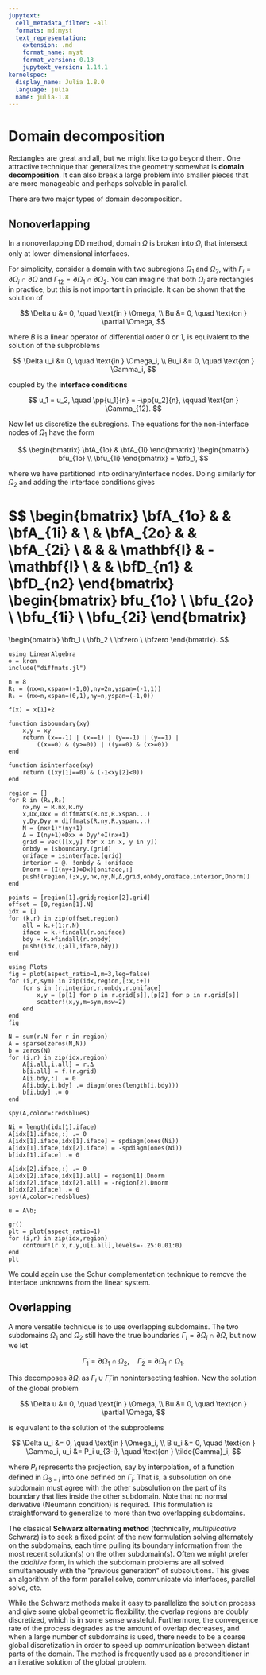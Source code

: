 ```yaml
---
jupytext:
  cell_metadata_filter: -all
  formats: md:myst
  text_representation:
    extension: .md
    format_name: myst
    format_version: 0.13
    jupytext_version: 1.14.1
kernelspec:
  display_name: Julia 1.8.0
  language: julia
  name: julia-1.8
---
```


# Domain decomposition

Rectangles are great and all, but we might like to go beyond them. One attractive technique that generalizes the geometry somewhat is **domain decomposition**. It can also break a large problem into smaller pieces that are more manageable and perhaps solvable in parallel.

There are two major types of domain decomposition.

## Nonoverlapping

In a nonoverlapping DD method, domain $\Omega$ is broken into $\Omega_i$ that intersect only at lower-dimensional interfaces. 

For simplicity, consider a domain with two subregions $\Omega_1$ and $\Omega_2$, with $\Gamma_i = \partial \Omega_i \cap \partial \Omega$ and $\Gamma_{12} = \partial \Omega_1 \cap \partial \Omega_2$. You can imagine that both $\Omega_i$ are rectangles in practice, but this is not important in principle. It can be shown that the solution of 

$$
\Delta u &= 0, \quad \text{in } \Omega, \\ 
Bu &= 0, \quad \text{on } \partial \Omega, 
$$

where $B$ is a linear operator of differential order 0 or 1, is equivalent to the solution of the subproblems

$$
\Delta u_i &= 0, \quad \text{in } \Omega_i, \\ 
Bu_i &= 0, \quad \text{on } \Gamma_i,  
$$

coupled by the **interface conditions** 

$$
u_1 = u_2, \quad \pp{u_1}{n} = -\pp{u_2}{n}, \qquad \text{on }  \Gamma_{12}.
$$

Now let us discretize the subregions. The equations for the non-interface nodes of $\Omega_1$ have the form

$$
\begin{bmatrix}
  \bfA_{1o} & \bfA_{1i}
\end{bmatrix}
\begin{bmatrix}
  bfu_{1o} \\ \bfu_{1i}
\end{bmatrix}
= \bfb_1, 
$$

where we have partitioned into ordinary/interface nodes. Doing similarly for $\Omega_2$ and adding the interface conditions gives

$$
\begin{bmatrix}
  \bfA_{1o} & & \bfA_{1i} & \\ 
  & \bfA_{2o} & & \bfA_{2i} \\ 
  & & & \mathbf{I} & -\mathbf{I} \\ 
  & & \bfD_{n1} & \bfD_{n2}
\end{bmatrix}
\begin{bmatrix}
  bfu_{1o} \\ \bfu_{2o} \\ \bfu_{1i} \\ \bfu_{2i}
\end{bmatrix}
= 
\begin{bmatrix}
  \bfb_1 \\ \bfb_2 \\ \bfzero \\ \bfzero 
\end{bmatrix}. 
$$

```{code-cell}
using LinearAlgebra
⊗ = kron
include("diffmats.jl")

n = 8
R₁ = (nx=n,xspan=(-1,0),ny=2n,yspan=(-1,1))
R₂ = (nx=n,xspan=(0,1),ny=n,yspan=(-1,0)) 

f(x) = x[1]+2

function isboundary(xy)
    x,y = xy
    return (x==-1) | (x==1) | (y==-1) | (y==1) | 
        ((x==0) & (y>=0)) | ((y==0) & (x>=0))
end

function isinterface(xy)
    return ((xy[1]==0) & (-1<xy[2]<0))
end

region = []
for R in (R₁,R₂)
    nx,ny = R.nx,R.ny
    x,Dx,Dxx = diffmats(R.nx,R.xspan...)
    y,Dy,Dyy = diffmats(R.ny,R.yspan...)
    N = (nx+1)*(ny+1)
    Δ = I(ny+1)⊗Dxx + Dyy'⊗I(nx+1)
    grid = vec([[x,y] for x in x, y in y])
    onbdy = isboundary.(grid)
    oniface = isinterface.(grid)
    interior = @. !onbdy & !oniface
    Dnorm = (I(ny+1)⊗Dx)[oniface,:]
    push!(region,(;x,y,nx,ny,N,Δ,grid,onbdy,oniface,interior,Dnorm))
end
```

```{code-cell}
points = [region[1].grid;region[2].grid]
offset = [0,region[1].N]
idx = []
for (k,r) in zip(offset,region)
    all = k.+(1:r.N)
    iface = k.+findall(r.oniface)
    bdy = k.+findall(r.onbdy)
    push!(idx,(;all,iface,bdy))
end
```

```{code-cell}
using Plots
fig = plot(aspect_ratio=1,m=3,leg=false)
for (i,r,sym) in zip(idx,region,[:x,:+])
    for s in [r.interior,r.onbdy,r.oniface]
        x,y = [p[1] for p in r.grid[s]],[p[2] for p in r.grid[s]]
        scatter!(x,y,m=sym,msw=2)
    end
end
fig
```

```{code-cell}
N = sum(r.N for r in region)
A = sparse(zeros(N,N))
b = zeros(N)
for (i,r) in zip(idx,region)
    A[i.all,i.all] = r.Δ
    b[i.all] = f.(r.grid)
    A[i.bdy,:] .= 0
    A[i.bdy,i.bdy] .= diagm(ones(length(i.bdy)))
    b[i.bdy] .= 0
end
```

```{code-cell}
spy(A,color=:redsblues)
```

```{code-cell}
Ni = length(idx[1].iface)
A[idx[1].iface,:] .= 0
A[idx[1].iface,idx[1].iface] = spdiagm(ones(Ni))
A[idx[1].iface,idx[2].iface] = -spdiagm(ones(Ni))
b[idx[1].iface] .= 0

A[idx[2].iface,:] .= 0
A[idx[2].iface,idx[1].all] = region[1].Dnorm
A[idx[2].iface,idx[2].all] = -region[2].Dnorm
b[idx[2].iface] .= 0
spy(A,color=:redsblues)
```

```{code-cell}
u = A\b;
```

```{code-cell}
gr()
plt = plot(aspect_ratio=1)
for (i,r) in zip(idx,region)
    contour!(r.x,r.y,u[i.all],levels=-.25:0.01:0)
end
plt
```

We could again use the Schur complementation technique to remove the interface unknowns from the linear system. 

## Overlapping

A more versatile technique is to use overlapping subdomains. The two subdomains $\Omega_1$ and $\Omega_2$ still have the true boundaries $\Gamma_i = \partial \Omega_i \cap \partial \Omega$, but now we let 

$$
\tilde{\Gamma}_{1} = \partial \Omega_1 \cap \Omega_2, \quad \tilde{\Gamma}_{2} = \partial \Omega_1 \cap \Omega_1. 
$$

This decomposes $\partial \Omega_i$ as $\Gamma_i \cup \tilde{\Gamma}_i$ in nonintersecting fashion. Now the solution of the global problem 

$$
\Delta u &= 0, \quad \text{in } \Omega, \\ 
Bu &= 0, \quad \text{on } \partial \Omega, 
$$

is equivalent to the solution of the subproblems

$$
\Delta u_i &= 0, \quad \text{in } \Omega_i, \\ 
B u_i &= 0, \quad \text{on } \Gamma_i,  
u_i &= P_i u_{3-i}, \quad \text{on } \tilde{Gamma}_i,
$$

where $P_i$ represents the projection, say by interpolation, of a function defined in $\Omega_{3-i}$ into one defined on $\tilde{\Gamma}_i$. That is, a subsolution on one subdomain must agree with the other subsolution on the part of its boundary that lies inside the other subdomain. Note that no normal derivative (Neumann condition) is required. This formulation is straightforward to generalize to more than two overlapping subdomains.

The classical **Schwarz alternating method** (technically, *multiplicative* Schwarz) is to seek a fixed point of the new formulation solving alternately on the subdomains, each time pulling its boundary information from the most recent solution(s) on the other subdomain(s). Often we might prefer the *additive* form, in which the subdomain problems are all solved simultaneously with the "previous generation" of subsolutions. This gives an algorithm of the form parallel solve, communicate via interfaces, parallel solve, etc.

While the Schwarz methods make it easy to parallelize the solution process and give some global geometric flexibility, the overlap regions are doubly discretized, which is in some sense wasteful. Furthermore, the convergence rate of the process degrades as the amount of overlap decreases, and when a large number of subdomains is used, there needs to be a coarse global discretization in order to speed up communication between distant parts of the domain. The method is frequently used as a preconditioner in an iterative solution of the global problem.


<!--

```{code-cell}
using LinearAlgebra
⊗ = kron
include("diffmats.jl")

n = 8
R = [ 
    (nx=n,xspan=(-1,0),ny=2n,yspan=(-1,1)),
    (nx=n,xspan=(-0.23,1),ny=n,yspan=(-1,0))
    ]

f(x) = x[1]+2

function isboundary(xy)
    x,y = xy
    return (x==-1) | (x==1) | (y==-1) | (y==1) | 
        ((x==0) & (y>=0)) | ((y==0) & (x>=0))
end

function isinside(xy,xspan,yspan)
    x,y = xy
    return (xspan[1] < x < xspan[2]) && (yspan[1] < y < yspan[2])
end

function isinterface(xy)
    return ((xy[1]==0) & (-1<xy[2]<0))
end
```

```{code-cell}
region = []
for i in 1:2
    nx,ny = R[i].nx,R[i].ny
    x,Dx,Dxx = diffmats(R[i].nx,R[i].xspan...)
    y,Dy,Dyy = diffmats(R[i].ny,R[i].yspan...)
    N = (nx+1)*(ny+1)
    Δ = I(ny+1)⊗Dxx + Dyy'⊗I(nx+1)
    grid = [[x,y] for x in x, y in y]
    interior = falses(nx+1,ny+1)
    interior[2:nx,2:ny] .= true
    oniface = .!interior
    otherR = R[3-i]
    for idx in findall(oniface)
        if !isinside(grid[idx],otherR.xspan,otherR.yspan)
            oniface[idx] = false
        end
    end
    onbdy = isboundary.(grid)
    push!(region,(;x,y,nx,ny,N,Δ,grid,onbdy,oniface,interior))
end
```

```{code-cell}
using Plots
fig = plot(aspect_ratio=1,m=3,leg=false)
for (r,sym) in zip(region,[:x,:+])
    for s in [r.interior,r.onbdy,r.oniface]
        x,y = [p[1] for p in r.grid[s]],[p[2] for p in r.grid[s]]
        scatter!(x,y,m=sym,msw=2)
    end
end
fig
```

```{code-cell}
u = [zeros(region[1].N),zeros(region[2].N)  ]
A = region[1].Δ
b = zeros(region[1].N)

for idx in findall(vec(region[1].onbdy))
    b[idx] = f(region[1].grid[idx])
    A[idx,:] .= 0
    A[idx,idx] = 1
end

for idx in findall(vec(region[1].oniface))
    b[idx] = u[2]region[1].grid[idx])
    A[idx,:] .= 0
    A[idx,idx] = 1
end


```

```{code-cell}
f.(region[1].grid[idx])
```

```{code-cell}
size(A),size(b)
```
-->